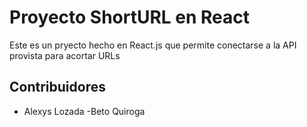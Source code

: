 # Proyecto ShortURL en React

Este es un pryecto hecho en React.js que permite conectarse a la API provista para acortar URLs

## Contribuidores 

- Alexys Lozada
-Beto Quiroga